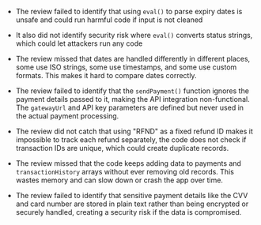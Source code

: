 - The review failed to identify that using `eval()` to parse expiry dates is unsafe and could run harmful code if input is not cleaned
- It also did not identify security risk where `eval()` converts status strings, which could let attackers run any code

- The review missed that dates are handled differently in different places, some use ISO strings, some use timestamps, and some use custom formats. This makes it hard to compare dates correctly.

- The review failed to identify that the `sendPayment()` function ignores the payment details passed to it, making the API integration non-functional. The `gatewayUrl` and API key parameters are defined but never used in the actual payment processing.

- The review did not catch that using "RFND" as a fixed refund ID makes it impossible to track each refund separately, the code does not check if transaction IDs are unique, which could create duplicate records.

- The review missed that the code keeps adding data to payments and `transactionHistory` arrays without ever removing old records. This wastes memory and can slow down or crash the app over time.

- The review failed to identify that sensitive payment details like the CVV and card number are stored in plain text rather than being encrypted or securely handled, creating a security risk if the data is compromised.